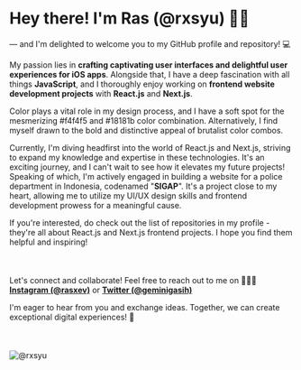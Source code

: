 <h1>Hey there! I'm Ras (@rxsyu) 👋🏻</h1>

— and I'm delighted to welcome you to my GitHub profile and repository! 💻

My passion lies in **crafting captivating user interfaces and delightful user experiences for iOS apps**. Alongside that, I have a deep fascination with all things **JavaScript**, and I thoroughly enjoy working on **frontend website development projects** with **React.js** and **Next.js**.

Color plays a vital role in my design process, and I have a soft spot for the mesmerizing #f4f4f5 and #18181b color combination. Alternatively, I find myself drawn to the bold and distinctive appeal of brutalist color combos.

Currently, I'm diving headfirst into the world of React.js and Next.js, striving to expand my knowledge and expertise in these technologies. It's an exciting journey, and I can't wait to see how it elevates my future projects! Speaking of which, I'm actively engaged in building a website for a police department in Indonesia, codenamed "**SIGAP**". It's a project close to my heart, allowing me to utilize my UI/UX design skills and frontend development prowess for a meaningful cause.

If you're interested, do check out the list of repositories in my profile - they're all about React.js and Next.js frontend projects. I hope you find them helpful and inspiring!<br><br><br><br>Let's connect and collaborate! Feel free to reach out to me on 🙇🏻‍♂️<br>**[Instagram (@rasxev)](https://www.instagram.com/rasxev/)** or **[Twitter (@geminigasih)](https://twitter.com/geminigasih)**

I'm eager to hear from you and exchange ideas. Together, we can create exceptional digital experiences! 🚀<br><br><br><br>![@rxsyu](https://github.com/rxsyu/rxsyu/assets/138843301/9611ed6c-d4a7-42ba-b12f-325f6eb62f37)
